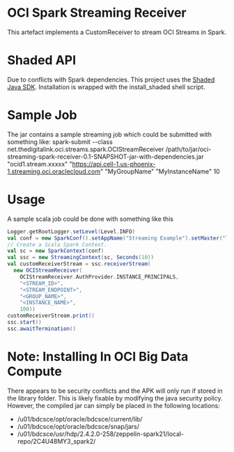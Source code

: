 # OCI Spark Streaming Receiver

This artefact implements a CustomReceiver to stream OCI Streams in Spark.

# Shaded API
Due to conflicts with Spark dependencies. This project uses the [Shaded Java SDK](https://github.com/oracle/oci-java-sdk/tree/master/bmc-shaded/bmc-shaded-full
). Installation is wrapped with the install_shaded shell script.

# Sample Job
The jar contains a sample streaming job which could be submitted with something like:
spark-submit --class net.thedigitalink.oci.streams.spark.OCIStreamReceiver 
/path/to/jar/oci-streaming-spark-receiver-0.1-SNAPSHOT-jar-with-dependencies.jar  
"ocid1.stream.xxxxx" "https://api.cell-1.us-phoenix-1.streaming.oci.oraclecloud.com" "MyGroupName" "MyInstanceName" 10

# Usage
A sample scala job could be done with something like this

```scala
Logger.getRootLogger.setLevel(Level.INFO)
val conf = new SparkConf().setAppName("Streaming Example").setMaster("local[2]");
// Create a Scala Spark Context.
val sc = new SparkContext(conf)
val ssc = new StreamingContext(sc, Seconds(10))
val customReceiverStream = ssc.receiverStream(
  new OCIStreamReceiver(
    OCIStreamReceiver.AuthProvider.INSTANCE_PRINCIPALS,
    "<STREAM_ID>",
    "<STREAM_ENDPOINT>",
    "<GROUP_NAME>",
    "<INSTANCE_NAME>",
    100))
customReceiverStream.print()
ssc.start()
ssc.awaitTermination()
```


# Note: Installing In OCI Big Data Compute
There appears to be security conflicts and the APK will only run if stored in the library folder. This is likely fixable by modifying the java security policy. However, the compiled jar can simply be placed in the following locations:
- /u01/bdcsce/opt/oracle/bdcsce/current/lib/
- /u01/bdcsce/opt/oracle/bdcsce/snap/jars/
- /u01/bdcsce/usr/hdp/2.4.2.0-258/zeppelin-spark21/local-repo/2C4U48MY3_spark2/
